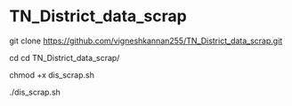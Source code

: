 # TN_District_data_scrap

git clone https://github.com/vigneshkannan255/TN_District_data_scrap.git

cd cd TN_District_data_scrap/

chmod +x dis_scrap.sh

./dis_scrap.sh
